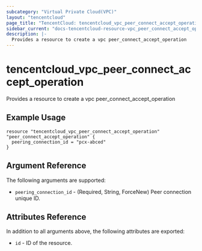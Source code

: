 ```yaml
---
subcategory: "Virtual Private Cloud(VPC)"
layout: "tencentcloud"
page_title: "TencentCloud: tencentcloud_vpc_peer_connect_accept_operation"
sidebar_current: "docs-tencentcloud-resource-vpc_peer_connect_accept_operation"
description: |-
  Provides a resource to create a vpc peer_connect_accept_operation
---
```


# tencentcloud_vpc_peer_connect_accept_operation

Provides a resource to create a vpc peer_connect_accept_operation

## Example Usage

```hcl
resource "tencentcloud_vpc_peer_connect_accept_operation" "peer_connect_accept_operation" {
  peering_connection_id = "pcx-abced"
}
```

## Argument Reference

The following arguments are supported:

* `peering_connection_id` - (Required, String, ForceNew) Peer connection unique ID.

## Attributes Reference

In addition to all arguments above, the following attributes are exported:

* `id` - ID of the resource.




